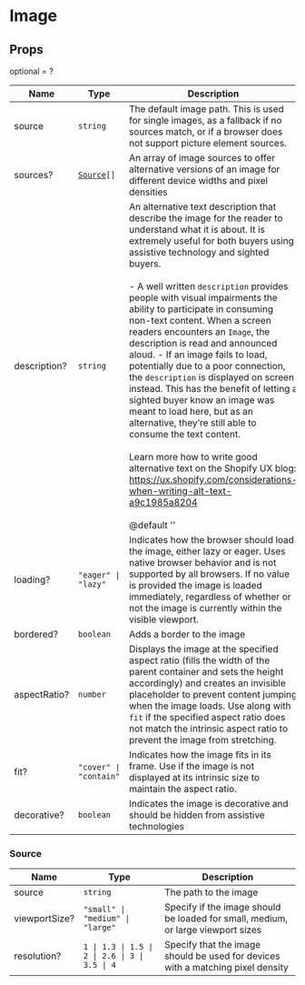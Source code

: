 # Image

## Props
optional = ?

| Name | Type | Description |
| --- | --- | --- |
| source | <code>string</code> | The default image path. This is used for single images, as a fallback if no sources match, or if a browser does not support picture element sources.  |
| sources? | <code><a href="#source">Source</a>[]</code> | An array of image sources to offer alternative versions of an image for different device widths and pixel densities  |
| description? | <code>string</code> | An alternative text description that describe the image for the reader to understand what it is about. It is extremely useful for both buyers using assistive technology and sighted buyers.<br /><br />- A well written `description` provides people with visual impairments the   ability to participate in consuming non-text content. When a screen   readers encounters an `Image`, the description is read and announced   aloud. - If an image fails to load, potentially due to a poor connection, the   `description` is displayed on screen instead. This has the benefit of   letting a sighted buyer know an image was meant to load here, but as an   alternative, they’re still able to consume the text content.<br /><br />Learn more how to write good alternative text on the Shopify UX blog: https://ux.shopify.com/considerations-when-writing-alt-text-a9c1985a8204<br /><br />@default ''  |
| loading? | <code>"eager" &#124; "lazy"</code> | Indicates how the browser should load the image, either lazy or eager. Uses native browser behavior and is not supported by all browsers. If no value is provided the image is loaded immediately, regardless of whether or not the image is currently within the visible viewport.  |
| bordered? | <code>boolean</code> | Adds a border to the image  |
| aspectRatio? | <code>number</code> | Displays the image at the specified aspect ratio (fills the width of the parent container and sets the height accordingly) and creates an invisible placeholder to prevent content jumping when the image loads. Use along with `fit` if the specified aspect ratio does not match the intrinsic aspect ratio to prevent the image from stretching.  |
| fit? | <code>"cover" &#124; "contain"</code> | Indicates how the image fits in its frame. Use if the image is not displayed at its intrinsic size to maintain the aspect ratio.  |
| decorative? | <code>boolean</code> | Indicates the image is decorative and should be hidden from assistive technologies  |<a name="Source"></a>

### Source

| Name | Type | Description |
| --- | --- | --- |
| source | <code>string</code> | The path to the image  |
| viewportSize? | <code>"small" &#124; "medium" &#124; "large"</code> | Specify if the image should be loaded for small, medium, or large viewport sizes  |
| resolution? | <code>1 &#124; 1.3 &#124; 1.5 &#124; 2 &#124; 2.6 &#124; 3 &#124; 3.5 &#124; 4</code> | Specify that the image should be used for devices with a matching pixel density  |